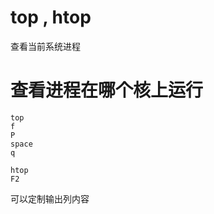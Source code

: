 top , htop
======================
查看当前系统进程

# 查看进程在哪个核上运行
```
top
f
P
space
q
```

```
htop
F2
```
可以定制输出列内容
